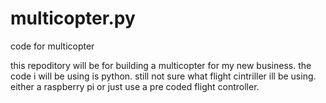 # multicopter.py
code for multicopter

this repoditory will be for building a multicopter for my new business. the code i will be using is python.
still not sure what flight cintriller ill be using. either a raspberry pi or just use a pre coded flight 
controller. 
